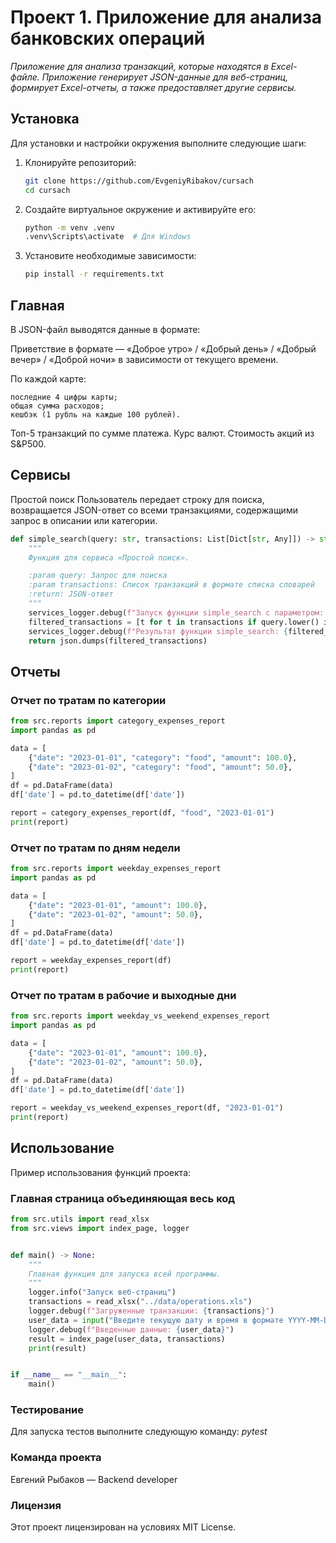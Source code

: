 # Проект 1. Приложение для анализа банковских операций

*Приложение для анализа транзакций, которые находятся в Excel-файле. Приложение генерирует JSON-данные для веб-страниц, формирует Excel-отчеты, а также предоставляет другие сервисы.*

## Установка

Для установки и настройки окружения выполните следующие шаги:

1. Клонируйте репозиторий:
    ```sh
    git clone https://github.com/EvgeniyRibakov/cursach
    cd cursach
    ```

2. Создайте виртуальное окружение и активируйте его:
    ```sh
    python -m venv .venv
    .venv\Scripts\activate  # Для Windows
    ```

3. Установите необходимые зависимости:
    ```sh
    pip install -r requirements.txt
    ```

## Главная

В JSON-файл выводятся данные в формате:

Приветствие в формате — «Доброе утро» / «Добрый день» / «Добрый вечер» / «Доброй ночи» в зависимости от текущего
времени.

По каждой карте:

    последние 4 цифры карты;
    общая сумма расходов;
    кешбэк (1 рубль на каждые 100 рублей).

Топ-5 транзакций по сумме платежа.
Курс валют.
Стоимость акций из S&P500.

## Сервисы
Простой поиск
Пользователь передает строку для поиска, возвращается JSON-ответ со всеми транзакциями, содержащими запрос в описании
или категории.

```python
def simple_search(query: str, transactions: List[Dict[str, Any]]) -> str:
    """
    Функция для сервиса «Простой поиск».

    :param query: Запрос для поиска
    :param transactions: Список транзакций в формате списка словарей
    :return: JSON-ответ
    """
    services_logger.debug(f"Запуск функции simple_search с параметром: query={query}")
    filtered_transactions = [t for t in transactions if query.lower() in t.get("description", "").lower()]
    services_logger.debug(f"Результат функции simple_search: {filtered_transactions}")
    return json.dumps(filtered_transactions)
```

## Отчеты

### Отчет по тратам по категории
```python
from src.reports import category_expenses_report
import pandas as pd

data = [
    {"date": "2023-01-01", "category": "food", "amount": 100.0},
    {"date": "2023-01-02", "category": "food", "amount": 50.0},
]
df = pd.DataFrame(data)
df['date'] = pd.to_datetime(df['date'])

report = category_expenses_report(df, "food", "2023-01-01")
print(report)
```
### Отчет по тратам по дням недели
```python
from src.reports import weekday_expenses_report
import pandas as pd

data = [
    {"date": "2023-01-01", "amount": 100.0},
    {"date": "2023-01-02", "amount": 50.0},
]
df = pd.DataFrame(data)
df['date'] = pd.to_datetime(df['date'])

report = weekday_expenses_report(df)
print(report)
```
### Отчет по тратам в рабочие и выходные дни
```python
from src.reports import weekday_vs_weekend_expenses_report
import pandas as pd

data = [
    {"date": "2023-01-01", "amount": 100.0},
    {"date": "2023-01-02", "amount": 50.0},
]
df = pd.DataFrame(data)
df['date'] = pd.to_datetime(df['date'])

report = weekday_vs_weekend_expenses_report(df, "2023-01-01")
print(report)
```

## Использование

Пример использования функций проекта:

### Главная страница объединяющая весь код

```python
from src.utils import read_xlsx
from src.views import index_page, logger


def main() -> None:
    """
    Главная функция для запуска всей программы.
    """
    logger.info("Запуск веб-страниц")
    transactions = read_xlsx("../data/operations.xls")
    logger.debug(f"Загруженные транзакции: {transactions}")
    user_data = input("Введите текущую дату и время в формате YYYY-MM-DD HH:MM:SS: ")
    logger.debug(f"Введенные данные: {user_data}")
    result = index_page(user_data, transactions)
    print(result)


if __name__ == "__main__":
    main()
```

### Тестирование

Для запуска тестов выполните следующую команду:
*pytest*

### Команда проекта

Евгений Рыбаков — Backend developer

### Лицензия
Этот проект лицензирован на условиях MIT License.
